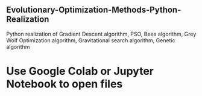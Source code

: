 ## Evolutionary-Optimization-Methods-Python-Realization
Python realization of Gradient Descent algorithm, PSO, Bees algorithm, Grey Wolf Optimization algorithm, Gravitational search algorithm, Genetic algorithm

# Use Google Colab or Jupyter Notebook to open files
